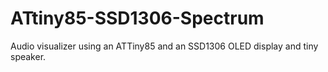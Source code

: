 # ATtiny85-SSD1306-Spectrum
Audio visualizer using an ATTiny85 and an SSD1306 OLED display and tiny speaker.
